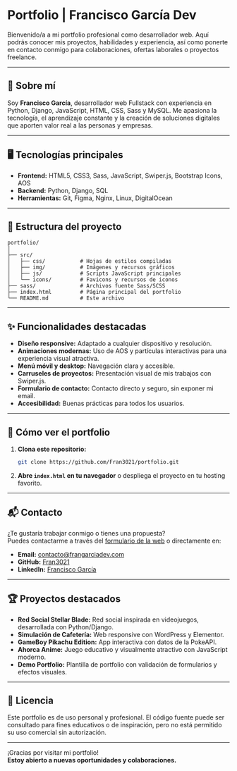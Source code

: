# Portfolio | Francisco García Dev

Bienvenido/a a mi portfolio profesional como desarrollador web. Aquí podrás conocer mis proyectos, habilidades y experiencia, así como ponerte en contacto conmigo para colaboraciones, ofertas laborales o proyectos freelance.

---

## 🚀 Sobre mí

Soy **Francisco García**, desarrollador web Fullstack con experiencia en Python, Django, JavaScript, HTML, CSS, Sass y MySQL. Me apasiona la tecnología, el aprendizaje constante y la creación de soluciones digitales que aporten valor real a las personas y empresas.

---

## 🖥️ Tecnologías principales

- **Frontend:** HTML5, CSS3, Sass, JavaScript, Swiper.js, Bootstrap Icons, AOS
- **Backend:** Python, Django, SQL
- **Herramientas:** Git, Figma, Nginx, Linux, DigitalOcean

---

## 📂 Estructura del proyecto

```
portfolio/
│
├── src/
│   ├── css/           # Hojas de estilos compiladas
│   ├── img/           # Imágenes y recursos gráficos
│   ├── js/            # Scripts JavaScript principales
│   └── icons/         # Favicons y recursos de iconos
├── sass/              # Archivos fuente Sass/SCSS
├── index.html         # Página principal del portfolio
└── README.md          # Este archivo
```

---

## ✨ Funcionalidades destacadas

- **Diseño responsive:** Adaptado a cualquier dispositivo y resolución.
- **Animaciones modernas:** Uso de AOS y partículas interactivas para una experiencia visual atractiva.
- **Menú móvil y desktop:** Navegación clara y accesible.
- **Carruseles de proyectos:** Presentación visual de mis trabajos con Swiper.js.
- **Formulario de contacto:** Contacto directo y seguro, sin exponer mi email.
- **Accesibilidad:** Buenas prácticas para todos los usuarios.

---

## 📝 Cómo ver el portfolio

1. **Clona este repositorio:**
   ```bash
   git clone https://github.com/Fran3021/portfolio.git
   ```
2. **Abre `index.html` en tu navegador** o despliega el proyecto en tu hosting favorito.

---

## 📬 Contacto

¿Te gustaría trabajar conmigo o tienes una propuesta?  
Puedes contactarme a través del [formulario de la web](https://www.frangarciadev.com/#contacto) o directamente en:

- **Email:** contacto@frangarciadev.com
- **GitHub:** [Fran3021](https://github.com/Fran3021)
- **LinkedIn:** [Francisco García](https://www.linkedin.com/in/francisco-garc%C3%ADa-0314642b9/)

---

## 🏆 Proyectos destacados

- **Red Social Stellar Blade:** Red social inspirada en videojuegos, desarrollada con Python/Django.
- **Simulación de Cafetería:** Web responsive con WordPress y Elementor.
- **GameBoy Pikachu Edition:** App interactiva con datos de la PokeAPI.
- **Ahorca Anime:** Juego educativo y visualmente atractivo con JavaScript moderno.
- **Demo Portfolio:** Plantilla de portfolio con validación de formularios y efectos visuales.

---

## 📄 Licencia

Este portfolio es de uso personal y profesional. El código fuente puede ser consultado para fines educativos o de inspiración, pero no está permitido su uso comercial sin autorización.

---

¡Gracias por visitar mi portfolio!  
**Estoy abierto a nuevas oportunidades y colaboraciones.**